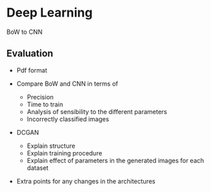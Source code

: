 # Deep Learning
BoW to CNN

## Evaluation
- Pdf format
- Compare BoW and CNN in terms of
  - Precision
  - Time to train
  - Analysis of sensibility to the different parameters
  - Incorrectly classified images

- DCGAN
  - Explain structure
  - Explain training procedure
  - Explain effect of parameters in the generated images for each dataset

 - Extra points for any changes in the architectures
